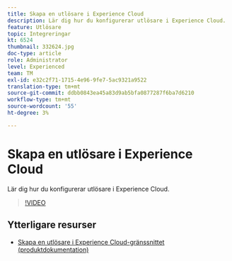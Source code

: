 ```yaml
---
title: Skapa en utlösare i Experience Cloud
description: Lär dig hur du konfigurerar utlösare i Experience Cloud.
feature: Utlösare
topic: Integreringar
kt: 6524
thumbnail: 332624.jpg
doc-type: article
role: Administrator
level: Experienced
team: TM
exl-id: e32c2f71-1715-4e96-9fe7-5ac9321a9522
translation-type: tm+mt
source-git-commit: ddbb0843ea45a83d9ab5bfa0877287f6ba7d6210
workflow-type: tm+mt
source-wordcount: '55'
ht-degree: 3%

---
```


# Skapa en utlösare i Experience Cloud

Lär dig hur du konfigurerar utlösare i Experience Cloud.

>[!VIDEO](https://video.tv.adobe.com/v/332624?quality=12)

## Ytterligare resurser

* [Skapa en utlösare i Experience Cloud-gränssnittet (produktdokumentation)](https://experienceleague.adobe.com/docs/campaign-standard/using/integrating-with-adobe-cloud/working-with-campaign-and-triggers/configuring-triggers-in-experience-cloud.html?lang=en#creating-a-trigger-in-the-experience-cloud-interface)
